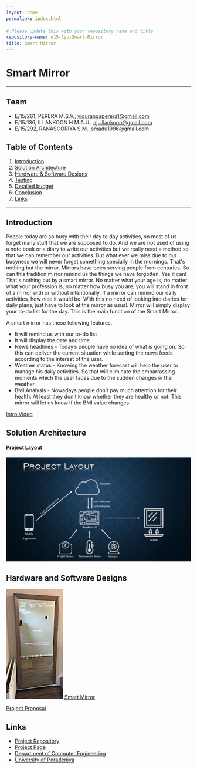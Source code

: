 ```yaml
---
layout: home
permalink: index.html

# Please update this with your repository name and title
repository-name: e15-3yp-Smart-Mirror
title: Smart Mirror
---
```


[comment]: # "This is the standard layout for the project, but you can clean this and use your own template"

# Smart Mirror

---

## Team
-  E/15/261, PERERA M.S.V., [vidurangaperera1@gmail.com](mailto:vidurangaperera1@gmail.com)
-  E/15/136, ILLANKOON H.M.A.U., [ajuillankoon@gmail.com](mailto:ajuillankoon@gmail.com)
-  E/15/292, RANASOORIYA S.M., [smadu1996@gmail.com](mailto:smadu1996@gmail.com)

## Table of Contents
1. [Introduction](#introduction)
2. [Solution Architecture](#solution-architecture )
3. [Hardware & Software Designs](#hardware-and-software-designs)
4. [Testing](#testing)
5. [Detailed budget](#detailed-budget)
6. [Conclusion](#conclusion)
7. [Links](#links)

---

## Introduction

People today are so busy with their day to day activities, so most of us forget many stuff that we are supposed to do. And we are not used of using a note book or a diary to write our activities but we really need a method so that we can remember our activities. But what ever we miss due to our busyness we will never forget something specially in the mornings. That's nothing but the mirror. Mirrors have been serving people from centuries. So can this tradition mirror remind us the things we have forgotten. Yes it can! That's nothing but by a smart mirror. No matter what your age is, no matter what your profession is, no matter how busy you are, you will stand in front of a mirror with or without intentionally. If a mirror can remind our daily activities, how nice it would be. With this no need of looking into diaries for daily plans, just have to look at the mirror as usual. Mirror will simply display your to-do list for the day. This is the main function of the Smart Mirror.  

A smart mirror has these following features.

- It will remind us with our to-do list
- It will display the date and time
- News headlines - Today’s people have no idea of what is going on. So this can deliver the current situation while sorting the news feeds according to the interest of the user. 
- Weather status - Knowing the weather forecast will help the user to manage his daily activities. So that will eliminate the embarrassing moments which the user faces due to     the sudden changes in the weather.
- BMI Analysis - Nowadays people don’t pay much attention for their health. At least they don’t know whether they are healthy or not. This mirror will let us know if the BMI value changes.  

[Intro Video](data/videos/Sequence_01.mp4)


## Solution Architecture

#### Project Layout  
![ImageLayout](data/images/proposal_presentation.jpg)

## Hardware and Software Designs

![Image](data/images/s_l300.jpg)
[Smart Mirror](data/videos/Smart_mirror.MOV)  

[Project Proposal](data/pdfs/proposal_presentation.pdf)


## Links

- <a href = "https://github.com/cepdnaclk/e15-3yp-Smart-Mirror" target = "_blank"> Project Repository </a>
- <a href = "https://cepdnaclk.github.io/e15-3yp-Smart-Mirror/" target = "_blank">Project Page</a>
- <a href = "http://www.ce.pdn.ac.lk/" target = "_blank">Department of Computer Engineering</a>
- <a href = "https://eng.pdn.ac.lk/" target = "_blank">University of Peradeniya</a>


[//]: # (Please refer this to learn more about Markdown syntax)
[//]: # (https://github.com/adam-p/markdown-here/wiki/Markdown-Cheatsheet)
